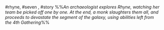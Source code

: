 #rhyne, #seven , #story 
%%*An archaeologist explores Rhyne, watching her team be picked off one by one. At the end, a monk slaughters them all, and proceeds to devastate the segment of the galaxy, using abilities left from the 4th Gathering*%%